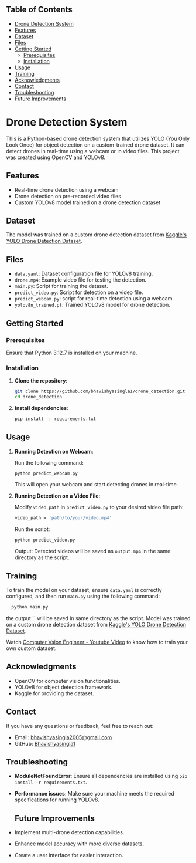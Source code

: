 ## Table of Contents
- [Drone Detection System](#drone-detection-system)
- [Features](#features)
- [Dataset](#dataset)
- [Files](#files)
- [Getting Started](#getting-started)
  - [Prerequisites](#prerequisites)
  - [Installation](#installation)
- [Usage](#usage)
- [Training](#training)
- [Acknowledgments](#acknowledgments)
- [Contact](#contact)
- [Troubleshooting](#troubleshooting)
- [Future Improvements](#future-improvements)

# Drone Detection System

This is a Python-based drone detection system that utilizes YOLO (You Only Look Once) for object detection on a custom-trained drone dataset. It can detect drones in real-time using a webcam or in video files. This project was created using OpenCV and YOLOv8.

## Features

- Real-time drone detection using a webcam
- Drone detection on pre-recorded video files
- Custom YOLOv8 model trained on a drone detection dataset

## Dataset

The model was trained on a custom drone detection dataset from [Kaggle's YOLO Drone Detection Dataset](https://www.kaggle.com/datasets/muki2003/yolo-drone-detection-dataset).

## Files

- `data.yaml`: Dataset configuration file for YOLOv8 training.
- `drone.mp4`: Example video file for testing the detection.
- `main.py`: Script for training the dataset.
- `predict_video.py`: Script for detection on a video file.
- `predict_webcam.py`: script for real-time detection using a webcam.
- `yolov8n_trained.pt`: Trained YOLOv8 model for drone detection.

## Getting Started

### Prerequisites
Ensure that Python 3.12.7 is installed on your machine.

### Installation

1. **Clone the repository**:
   ```bash
   git clone https://github.com/bhavishyasingla1/drone_detection.git
   cd drone_detection
   ```
2. **Install dependencies**:
      ```bash
      pip install -r requirements.txt
      ```
      
## Usage

1. **Running Detection on Webcam**:

   Run the following command:
   ```bash
   python predict_webcam.py
   ```
   This will open your webcam and start detecting drones in real-time.

3. **Running Detection on a Video File**:

   Modify `video_path` in `predict_video.py` to your desired video file path:
   ```bash
   video_path = 'path/to/your/video.mp4'
   ```
  
   Run the script:
    ```bash
   python predict_video.py
   ```
   Output: Detected videos will be saved as `output.mp4` in the same directory as the script.

## Training
To train the model on your dataset, ensure `data.yaml` is correctly configured, and then run `main.py` using the following command:

 ```bash
   python main.py
   ```
the output `` will be saved in same directory as the script.
Model was trained on a custom drone detection dataset from [Kaggle's YOLO Drone Detection Dataset](https://www.kaggle.com/datasets/muki2003/yolo-drone-detection-dataset).

Watch [Computer Vsion Engineer - Youtube Video](https://www.youtube.com/watch?v=m9fH9OWn8YM) to know how to train your own custom dataset.

## Acknowledgments
- OpenCV for computer vision functionalities.
- YOLOv8 for object detection framework.
- Kaggle for providing the dataset. 

## Contact
If you have any questions or feedback, feel free to reach out:
- Email: [bhavishyasingla2005@gmail.com](mailto:bhavishyasingla2005@gmail.com)
- GitHub: [Bhavishyasingla1](https://github.com/bhavishyasingla1)

## Troubleshooting
- **ModuleNotFoundError**: Ensure all dependencies are installed using `pip install -r requirements.txt`.
- **Performance issues**: Make sure your machine meets the required specifications for running YOLOv8.

  ## Future Improvements
- Implement multi-drone detection capabilities.
- Enhance model accuracy with more diverse datasets.
- Create a user interface for easier interaction.













   


